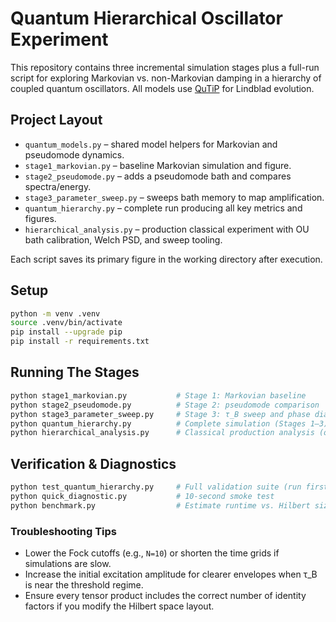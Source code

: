 # Quantum Hierarchical Oscillator Experiment

This repository contains three incremental simulation stages plus a full-run script for exploring Markovian vs. non-Markovian damping in a hierarchy of coupled quantum oscillators. All models use [QuTiP](https://qutip.org/) for Lindblad evolution.

## Project Layout

- `quantum_models.py` – shared model helpers for Markovian and pseudomode dynamics.
- `stage1_markovian.py` – baseline Markovian simulation and figure.
- `stage2_pseudomode.py` – adds a pseudomode bath and compares spectra/energy.
- `stage3_parameter_sweep.py` – sweeps bath memory to map amplification.
- `quantum_hierarchy.py` – complete run producing all key metrics and figures.
- `hierarchical_analysis.py` – production classical experiment with OU bath calibration, Welch PSD, and sweep tooling.

Each script saves its primary figure in the working directory after execution.

## Setup

```bash
python -m venv .venv
source .venv/bin/activate
pip install --upgrade pip
pip install -r requirements.txt
```

## Running The Stages

```bash
python stage1_markovian.py           # Stage 1: Markovian baseline
python stage2_pseudomode.py          # Stage 2: pseudomode comparison
python stage3_parameter_sweep.py     # Stage 3: τ_B sweep and phase diagram
python quantum_hierarchy.py          # Complete simulation (Stages 1–3)
python hierarchical_analysis.py      # Classical production analysis (optional, long runtime)
```

## Verification & Diagnostics

```bash
python test_quantum_hierarchy.py     # Full validation suite (run first time)
python quick_diagnostic.py           # 10-second smoke test
python benchmark.py                  # Estimate runtime vs. Hilbert size
```

### Troubleshooting Tips

- Lower the Fock cutoffs (e.g., `N=10`) or shorten the time grids if simulations are slow.
- Increase the initial excitation amplitude for clearer envelopes when τ_B is near the threshold regime.
- Ensure every tensor product includes the correct number of identity factors if you modify the Hilbert space layout.
